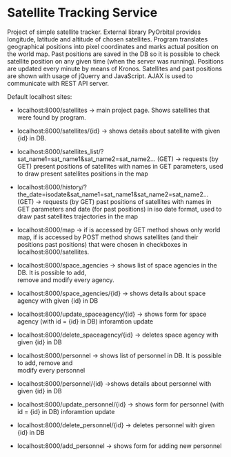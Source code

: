 # Satellite Tracking Service

Project of simple satellite tracker. External library PyOrbital provides longitude, latitude and altitude of 
chosen satellites. Program translates geographical positions into pixel coordinates and marks actual position 
on the world map. Past positions are saved in the DB so it is possible to check  satellite position on 
any given time (when the server was running). Positions are updated every minute by means of Kronos. Satellites and past positions are shown with usage of jQuerry and JavaScript. AJAX is used to communicate with REST API server.

Default localhost sites:

- localhost:8000/satellites  → main project page. Shows satellites that were found by program.

- localhost:8000/satellites/{id}  → shows details about satellite with given {id} in DB.


- localhost:8000/satellites_list/?sat_name1=sat_name1&sat_name2=sat_name2... (GET) → requests (by GET) present positions of satellites with names in GET parameters, used to draw present satellites positions in the map

- localhost:8000/history/?the_date=isodate&sat_name1=sat_name1&sat_name2=sat_name2... (GET) → requests (by GET) past positions of satellites with names in GET parameters and date (for past positions) in iso date format, used to draw past satellites trajectories in the map


- localhost:8000/map  → if is accessed by GET method shows only world map,
                        if is accessed by POST method shows satellites (and their positions past
                        positions) that were chosen in checkboxes in localhost:8000/satellites.

- localhost:8000/space_agencies  → shows list of space agencies in the DB. It is possible to add, 					
                                   remove and modify every agency.

- localhost:8000/space_agencies/{id}  → shows details about space agency with given {id} in DB

- localhost:8000/update_spaceagency/{id}  → shows form for space agency (with id = {id} in DB) inforamtion update

- localhost:8000/delete_spaceagency/{id}  → deletes space agency with given {id} in DB


- localhost:8000/personnel  → shows list of personnel in DB. It is possible to add, remove and 					   
                               modify every personnel
                               
- localhost:8000/personnel/{id}  →shows details about personnel with given {id} in DB

- localhost:8000/update_personnel/{id}  → shows form for personnel (with id = {id} in DB) inforamtion update

- localhost:8000/delete_personnel/{id}  → deletes personnel with given {id} in DB

- localhost:8000/add_personnel → shows form for adding new personnel

